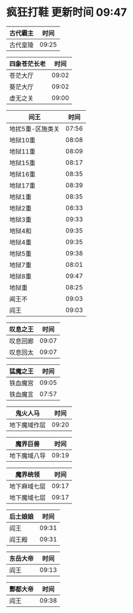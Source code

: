 # 疯狂打鞋 更新时间 09:47

| 古代霸主   | 时间    |
|--------|-------|
| 古代皇陵 | 09:25 |

| 四象苍茫长老   | 时间    |
|--------|-------|
| 苍茫大厅 | 09:02 |
| 葵茫大厅 | 09:02 |
| 虚无之关 | 09:00 |

| 间王   | 时间    |
|--------|-------|
| 地扰5重-区施类关 | 07:56 |
| 地狱10重 | 08:08 |
| 地狱11重 | 08:09 |
| 地狱15重 | 08:17 |
| 地狱16重 | 08:35 |
| 地狱17重 | 08:39 |
| 地狱1重 | 08:35 |
| 地狱2重 | 08:33 |
| 地狱3重 | 09:33 |
| 地狱4和 | 09:35 |
| 地狱4重 | 09:35 |
| 地狱5重 | 09:38 |
| 地狱7重 | 08:01 |
| 地狱8重 | 09:47 |
| 地狱重 | 08:25 |
| 闻王不 | 09:03 |
| 阎王 | 09:03 |

| 叹息之王   | 时间    |
|--------|-------|
| 叹息回廊 | 09:07 |
| 叹息回太 | 09:07 |

| 猛魔之王   | 时间    |
|--------|-------|
| 铁血魔宫 | 09:05 |
| 铁血魔言 | 07:57 |

| 鬼火人马   | 时间    |
|--------|-------|
| 地下魔域作层 | 09:20 |

| 魔界巨兽   | 时间    |
|--------|-------|
| 地下魔域八导 | 09:19 |

| 魔界统领   | 时间    |
|--------|-------|
| 地下麻域七层 | 09:17 |
| 地下魔域七层 | 09:17 |

| 后土娘娘   | 时间    |
|--------|-------|
| 阎王 | 09:31 |
| 阎王殿 | 09:31 |

| 东岳大帝   | 时间    |
|--------|-------|
| 阎王 | 09:13 |

| 酆都大帝   | 时间    |
|--------|-------|
| 阎王 | 09:38 |
